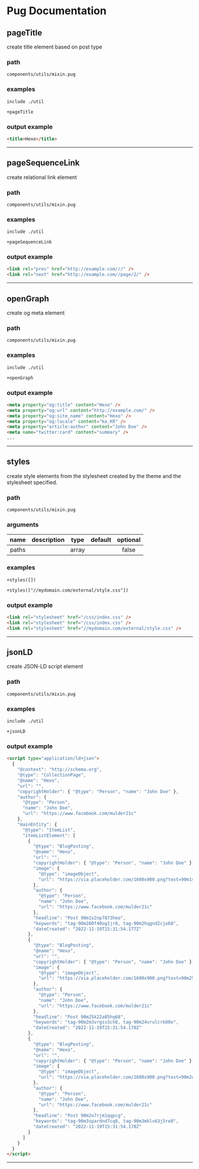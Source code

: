 # Pug Documentation 

## pageTitle

create title element based on post type


### path 

`components/utils/mixin.pug`


### examples

```jade
include ./util

+pageTitle
```


### output example 

```html
<title>Hexo</title>

```


---


## pageSequenceLink

create relational link element


### path 

`components/utils/mixin.pug`


### examples

```jade
include ./util

+pageSequenceLink
```


### output example 

```html
<link rel="prev" href="http://example.com///" />
<link rel="next" href="http://example.com//page/2/" />

```


---


## openGraph

create og meta element


### path 

`components/utils/mixin.pug`


### examples

```jade
include ./util

+openGraph
```


### output example 

```html
<meta property="og:title" content="Hexo" />
<meta property="og:url" content="http://example.com/" />
<meta property="og:site_name" content="Hexo" />
<meta property="og:locale" content="ko_KR" />
<meta property="article:author" content="John Doe" />
<meta name="twitter:card" content="summary" />
...

```


---


## styles

create style elements from the stylesheet created by the theme
and the stylesheet specified.



### path 

`components/utils/mixin.pug`


### arguments 

|name|description|type|default|optional|
|:---:|:---|:---:|:---:|:---:|
|paths||array||false|



### examples

```jade
+styles([])
```
```jade
+styles(["//mydomain.com/external/style.css"])
```


### output example 

```html
<link rel="stylesheet" href="/css/index.css" />
<link rel="stylesheet" href="/css/index.css" />
<link rel="stylesheet" href="//mydomain.com/external/style.css" />

```


---


## jsonLD

create JSON-LD script element


### path 

`components/utils/mixin.pug`


### examples

```jade
include ./util

+jsonLD
```


### output example 

```html
<script type="application/ld+json">
  {
    "@context": "http://schema.org",
    "@type": "CollectionPage",
    "@name": "Hexo",
    "url": "",
    "copyrightHolder": { "@type": "Person", "name": "John Doe" },
    "author": {
      "@type": "Person",
      "name": "John Doe",
      "url": "https://www.facebook.com/mulder21c"
    },
    "mainEntity": {
      "@type": "ItemList",
      "itemListElement": [
        {
          "@type": "BlogPosting",
          "@name": "Hexo",
          "url": "",
          "copyrightHolder": { "@type": "Person", "name": "John Doe" },
          "image": {
            "@type": "imageObject",
            "url": "https://via.placeholder.com/1600x900.png?text=90m1s2np7873heo"
          },
          "author": {
            "@type": "Person",
            "name": "John Doe",
            "url": "https://www.facebook.com/mulder21c"
          },
          "headline": "Post 90m1s2np7873heo",
          "keywords": "tag-90m260f40og1jr8, tag-90m2hqgnd2cjo68",
          "dateCreated": "2022-11-19T15:31:54.177Z"
        },
        {
          "@type": "BlogPosting",
          "@name": "Hexo",
          "url": "",
          "copyrightHolder": { "@type": "Person", "name": "John Doe" },
          "image": {
            "@type": "imageObject",
            "url": "https://via.placeholder.com/1600x900.png?text=90m25k22a85hq68"
          },
          "author": {
            "@type": "Person",
            "name": "John Doe",
            "url": "https://www.facebook.com/mulder21c"
          },
          "headline": "Post 90m25k22a85hq68",
          "keywords": "tag-90m2m3vrgss3ch8, tag-90m24vrulcrk80o",
          "dateCreated": "2022-11-19T15:31:54.178Z"
        },
        {
          "@type": "BlogPosting",
          "@name": "Hexo",
          "url": "",
          "copyrightHolder": { "@type": "Person", "name": "John Doe" },
          "image": {
            "@type": "imageObject",
            "url": "https://via.placeholder.com/1600x900.png?text=90m2o7rjm1qqpcg"
          },
          "author": {
            "@type": "Person",
            "name": "John Doe",
            "url": "https://www.facebook.com/mulder21c"
          },
          "headline": "Post 90m2o7rjm1qqpcg",
          "keywords": "tag-90m3spardnd7cq8, tag-90m3mklv63j5re8",
          "dateCreated": "2022-11-19T15:31:54.178Z"
        }
      ]
    }
  }
</script>

```


---


